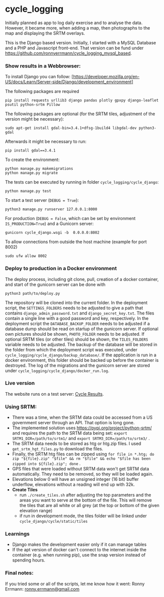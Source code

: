 # cycle_logging
Initially planned as app to log daily exercise and to analyse the data. However, it became more, when adding a map, then photographs to the map and displaying the SRTM overlays.

This is the Django based version. Initially, I started with a MySQL Database and a PHP and Javascript front-end.
That version can be fund under https://github.com/ronnyerrmann/cycle_logging_mysql_based.

### Show results in a Webbrowser:
To install Django you can follow: [https://developer.mozilla.org/en-US/docs/Learn/Server-side/Django/development_environment]

The following packages are required
```
pip install requests urllib3 django pandas plotly gpxpy django-leaflet psutil python-srtm Pillow
```

The following packages are optional (for the SRTM tiles, adjustment of the version might be necessary):
```
sudo apt-get install gdal-bin=3.4.1+dfsg-1build4 libgdal-dev python3-gdal
```
Afterwards it might be necessary to run:
```
pip install gdal==3.4.1
```

To create the environment:
```commandline
python manage.py makemigrations
python manage.py migrate
```

The tests can be executed by running in folder `cycle_logging/cycle_django`:
```commandline
python manage.py test
```

To start a test server (`DEBUG = True`):
```commandline
python3 manage.py runserver 127.0.0.1:8000
```

For production (`DEBUG = False`, which can be set by environment `IS_PRODUCTION=True`) and a Gunicorn server:
```commandline
gunicorn cycle_django.wsgi -b  0.0.0.0:8002
```

To allow connections from outside the host machine (example for port 8002)
```commandline
sudo ufw allow 8002
```
### Deploy to production in a Docker environment
The deploy process, including git clone, pull, creation of a docker container, and start of the gunicorn server can be done with
```commandline
python3 path/to/deploy.py
```
The repository will be cloned into the current folder. 
In the deployment script, the `SETTINGS_FOLDERS` needs to be adjusted to give a path that contains `django_admin_password.txt` and `django_secret_key.txt`.
The files contain a single line with a good password and key, respectively.
In the deployment script the `DATABASE_BACKUP_FOLDER` needs to be adjusted if a database dump should be read on startup of the gunicorn server.
If optional own pictures should be shown, `PHOTO_FOLDER` needs to be adjusted.
If optional SRTM tiles (or other tiles) should be shown, the `TILES_FOLDERS` variable needs to be adjusted. 
The backup of the database will be stored in the folder from which the deployment script was executed, under `cycle_logging/cycle_django/backup_database/`. If the application is run in a docker environment, this folder should be backed up before the container is destroyed.
The log of the migrations and the gunicorn server are stored under `cycle_logging/cycle_django/docker_run.log`.

### Live version
The website runs on a test server: [Cycle Results](http://109.123.245.13:8314).

### Using SRTM:
* There was a time, when the SRTM data could be accessed from a US government server through an API. That option is long gone.
* The implemented solution uses https://pypi.org/project/python-srtm/ and requires the path to the SRTM data being set: `export SRTM1_DIR=/path/to/srtm1/` and `export SRTM3_DIR=/path/to/srtm3/` .
* The SRTM data needs to be stored as htg or htg.zip files. I used `get_srtm_hgt_files.py` to download the files.
* Finally, the SRTM htg files can be zipped using `for file in *.htg; do zip "${file}.zip" "$file" && rm "$file" && echo "$file has been zipped into ${file}.zip"; done` .
* GPS files that were loaded without SRTM data won't get SRTM data automatically. They need to be removed, so they will be loaded again.
* Elevations below 0 will have an unsigned integer (16 bit) buffer underflow, elevations without a reading will end up with 32k.
* **Create Tiles**
  * run `./create_tiles.sh` after adjusting the top parameters and the areas you want to serve at the bottom of the file. This will remove the tiles that are all white or all grey (at the top or bottom of the given elevation range)
  * if run in development mode, the tiles folder will be linked under `cycle_django/cycle/static/tiles`

### Learnings
* Django makes the development easier only if it can manage tables
* If the apt version of docker can't connect to the internet inside the container (e.g. when running pip), use the snap version instead of spending hours.

### Final notes:
If you tried some or all of the scripts, let me know how it went: Ronny Errmann: ronny.errmann@gmail.com

